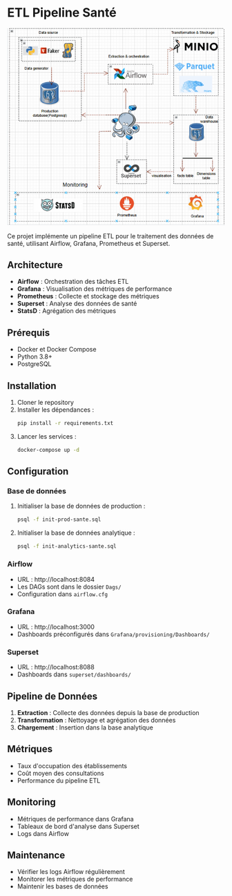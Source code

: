# ETL Pipeline Santé

<p align="center">
  <img src="assets/Animation.gif" alt="Pipeline ETL Animation">
</p>

Ce projet implémente un pipeline ETL pour le traitement des données de santé, utilisant Airflow, Grafana, Prometheus et Superset.

## Architecture

- **Airflow** : Orchestration des tâches ETL
- **Grafana** : Visualisation des métriques de performance
- **Prometheus** : Collecte et stockage des métriques
- **Superset** : Analyse des données de santé
- **StatsD** : Agrégation des métriques

## Prérequis

- Docker et Docker Compose
- Python 3.8+
- PostgreSQL

## Installation

1. Cloner le repository
2. Installer les dépendances :
   ```bash
   pip install -r requirements.txt
   ```
3. Lancer les services :
   ```bash
   docker-compose up -d
   ```

## Configuration

### Base de données

1. Initialiser la base de données de production :
   ```bash
   psql -f init-prod-sante.sql
   ```
2. Initialiser la base de données analytique :
   ```bash
   psql -f init-analytics-sante.sql
   ```

### Airflow

- URL : http://localhost:8084
- Les DAGs sont dans le dossier `Dags/`
- Configuration dans `airflow.cfg`

### Grafana

- URL : http://localhost:3000
- Dashboards préconfigurés dans `Grafana/provisioning/Dashboards/`

### Superset

- URL : http://localhost:8088
- Dashboards dans `superset/dashboards/`

## Pipeline de Données

1. **Extraction** : Collecte des données depuis la base de production
2. **Transformation** : Nettoyage et agrégation des données
3. **Chargement** : Insertion dans la base analytique

## Métriques

- Taux d'occupation des établissements
- Coût moyen des consultations
- Performance du pipeline ETL

## Monitoring

- Métriques de performance dans Grafana
- Tableaux de bord d'analyse dans Superset
- Logs dans Airflow

## Maintenance

- Vérifier les logs Airflow régulièrement
- Monitorer les métriques de performance
- Maintenir les bases de données

